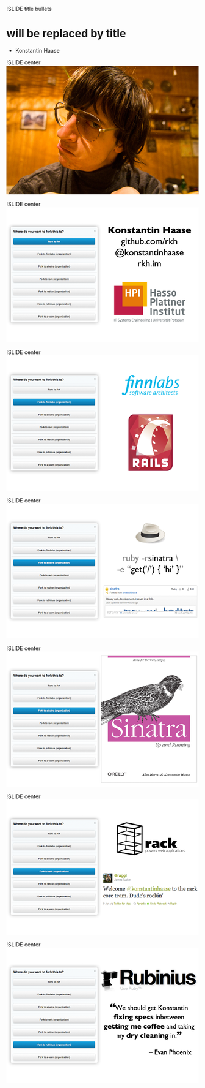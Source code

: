 !SLIDE title bullets
# will be replaced by title #

* Konstantin Haase

!SLIDE center
![me](me.jpg)

!SLIDE center
![rkh](rkh.png)

!SLIDE center
![finnlabs](finnlabs.png)

!SLIDE center
![sinatra](sinatra1.png)

!SLIDE center
![sinatra](sinatra2.png)

!SLIDE center
![rack](rack.png)

!SLIDE center
![rubinius](rubinius.png)

